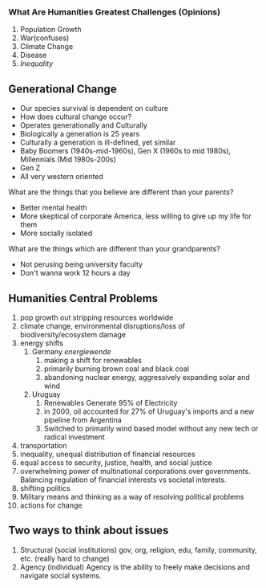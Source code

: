 ### What Are Humanities Greatest Challenges (Opinions)
1. Population Growth
2. War(confuses)
3. Climate Change
4. Disease
5. *Inequality*

## Generational Change
* Our species survival is dependent on culture
* How does cultural change occur?
* Operates generationally and Culturally
* Biologically a generation is 25 years
* Culturally a generation is ill-defined, yet similar
* Baby Boomers (1940s-mid-1960s), Gen X (1960s to mid 1980s), Millennials (Mid 1980s-200s)
* Gen Z 
* All very western oriented

What are the things that you believe are different than your parents?
* Better mental health
* More skeptical of corporate America, less willing to give up my life for them
* More socially isolated

What are the things which are different than your grandparents?
* Not perusing being university faculty
* Don't wanna work 12 hours a day

## Humanities Central Problems
1. pop growth out stripping resources worldwide
2. climate change, environmental disruptions/loss of biodiversity/ecosystem damage
3. energy shifts
	1. Germany *energiewende*
		1. making a shift for renewables
		2. primarily burning brown coal and black coal
		3. abandoning nuclear energy, aggressively expanding solar and wind
	2. Uruguay
		1. Renewables Generate 95% of Electricity
		2. in 2000, oil accounted for 27% of Uruguay's imports and a new pipeline from Argentina
		3. Switched to primarily wind based model without any new tech or radical investment
4. transportation
5. inequality, unequal distribution of financial resources
6. equal access to security, justice, health, and social justice
7. overwhelming power of multinational corporations over governments. Balancing regulation of financial interests vs societal interests.
8. shifting politics
9. Military means and thinking as a way of resolving political problems
10. actions for change

## Two ways to think about issues
1. Structural (social institutions) gov, org, religion, edu, family, community, etc. (really hard to change)
2. Agency (individual) Agency is the ability to freely make decisions and navigate social systems.